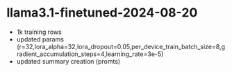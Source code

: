 # llama3.1-finetuned-2024-08-20
- 1k training rows
- updated params (r=32,lora_alpha=32,lora_dropout=0.05,per_device_train_batch_size=8,gradient_accumulation_steps=4,learning_rate=3e-5)
- updated summary creation (promts)